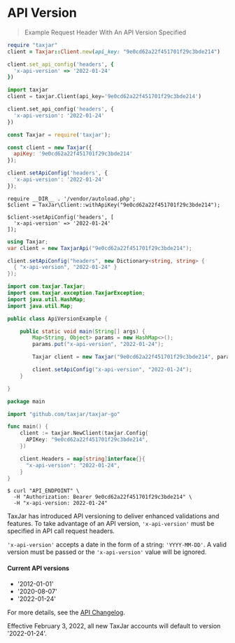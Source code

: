 # API Version

> Example Request Header With An API Version Specified

```ruby
require "taxjar"
client = Taxjar::Client.new(api_key: "9e0cd62a22f451701f29c3bde214")

client.set_api_config('headers', {
  'x-api-version' => '2022-01-24'
})
```

```python
import taxjar
client = taxjar.Client(api_key='9e0cd62a22f451701f29c3bde214')

client.set_api_config('headers', {
  'x-api-version': '2022-01-24'
})
```

```javascript
const Taxjar = require('taxjar');

const client = new Taxjar({
  apiKey: '9e0cd62a22f451701f29c3bde214'
});

client.setApiConfig('headers', {
  'x-api-version': '2022-01-24'
});
```

```php?start_inline=1
require __DIR__ . '/vendor/autoload.php';
$client = TaxJar\Client::withApiKey("9e0cd62a22f451701f29c3bde214");

$client->setApiConfig('headers', [
  'x-api-version' => '2022-01-24'
]);
```

```csharp
using Taxjar;
var client = new TaxjarApi("9e0cd62a22f451701f29c3bde214");

client.setApiConfig("headers", new Dictionary<string, string> {
  { "x-api-version", "2022-01-24" }
});
```

```java
import com.taxjar.Taxjar;
import com.taxjar.exception.TaxjarException;
import java.util.HashMap;
import java.util.Map;

public class ApiVersionExample {

    public static void main(String[] args) {
        Map<String, Object> params = new HashMap<>();
        params.put("x-api-version", "2022-01-24");

        Taxjar client = new Taxjar("9e0cd62a22f451701f29c3bde214", params);

        client.setApiConfig("x-api-version", "2022-01-24");
    }

}
```

```go
package main

import "github.com/taxjar/taxjar-go"

func main() {
    client := taxjar.NewClient(taxjar.Config{
      APIKey: "9e0cd62a22f451701f29c3bde214",
    })

    client.Headers = map[string]interface{}{
      "x-api-version": "2022-01-24",
    }
}
```

```shell
$ curl "API_ENDPOINT" \
  -H "Authorization: Bearer 9e0cd62a22f451701f29c3bde214" \
  -H "x-api-version: 2022-01-24"
```

TaxJar has introduced API versioning to deliver enhanced validations and features. To take advantage of an API version, `'x-api-version'` must be specified in API call request headers.

`'x-api-version'` accepts a date in the form of a string: `'YYYY-MM-DD'`. A valid version must be passed or the `'x-api-version'` value will be ignored.

#### Current API versions
* '2012-01-01'
* '2020-08-07'
* '2022-01-24'

For more details, see the [API Changelog](https://developers.taxjar.com/api/reference/#changelog).

<aside class="notice">
Effective February 3, 2022, all new TaxJar accounts will default to version '2022-01-24'.<br>
</aside>
